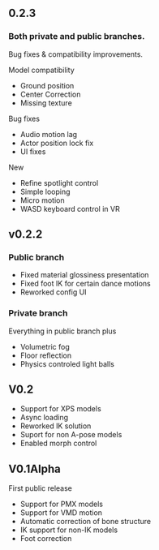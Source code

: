 ## 0.2.3
### Both private and public branches. 
Bug fixes & compatibility improvements.

Model compatibility
* Ground position
* Center Correction
* Missing texture

Bug fixes
* Audio motion lag
* Actor position lock fix
* UI fixes

New
* Refine spotlight control
* Simple looping
* Micro motion
* WASD keyboard control in VR
 

## v0.2.2

### Public branch
* Fixed material glossiness presentation
* Fixed foot IK for certain dance motions
* Reworked config UI

### Private branch
Everything in public branch plus
* Volumetric fog
* Floor reflection
* Physics controled light balls

## V0.2
* Support for XPS models
* Async loading
* Reworked IK solution
* Suport for non A-pose models
* Enabled morph control


## V0.1Alpha
First public release
* Support for PMX models
* Support for VMD motion
* Automatic correction of bone structure 
* IK support for non-IK models
* Foot correction
